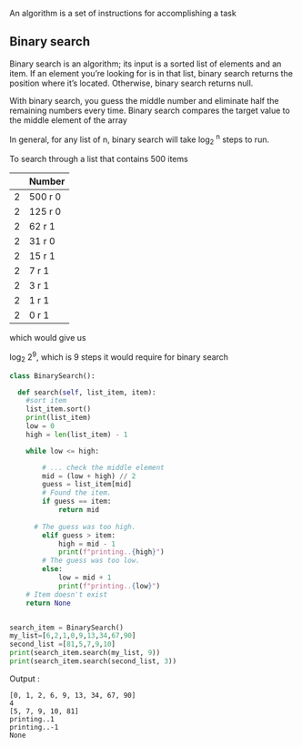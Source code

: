An algorithm is a set of instructions for accomplishing a task

## Binary search
Binary search is an algorithm; its input is a sorted list of elements and an item.
If an element you’re looking for is in that list, binary search returns the position
where it’s located. Otherwise, binary search returns null.

With binary search, you guess the middle number and eliminate half the
remaining numbers every time.
Binary search compares the target value to the middle element of the array

In general, for any list of n, binary search will take log<sub>2</sub> <sup>n</sup> steps to run.

To search through a list that contains 500 items

|             | Number |
| ----------- | ----------- |
| 2      | 500 r 0      |
| 2      | 125 r 0       |
| 2      | 62 r 1       |
| 2      | 31 r 0        |
| 2      | 15 r 1      |
| 2      | 7 r 1        |
| 2      | 3 r 1       |
| 2      | 1 r 1        |
| 2      | 0 r 1        |

which would give us 

log<sub>2</sub> 2<sup>9</sup>, which is 9 steps it would require for binary search

```python
class BinarySearch():

  def search(self, list_item, item):
    #sort item
    list_item.sort()
    print(list_item)
    low = 0
    high = len(list_item) - 1

    while low <= high:

        # ... check the middle element
        mid = (low + high) // 2
        guess = list_item[mid]
        # Found the item.
        if guess == item:
            return mid
            
      # The guess was too high.
        elif guess > item:
            high = mid - 1
            print(f"printing..{high}")
        # The guess was too low.
        else:
            low = mid + 1
            print(f"printing..{low}")
    # Item doesn't exist
    return None


search_item = BinarySearch()
my_list=[6,2,1,0,9,13,34,67,90]
second_list =[81,5,7,9,10]
print(search_item.search(my_list, 9))
print(search_item.search(second_list, 3))

```
Output :
```shell
[0, 1, 2, 6, 9, 13, 34, 67, 90]
4
[5, 7, 9, 10, 81]
printing..1
printing..-1
None
```

